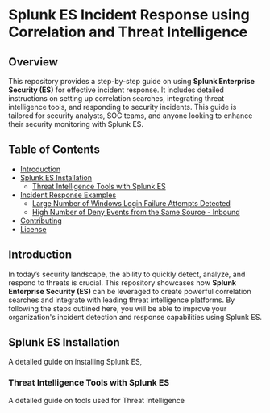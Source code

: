 # Splunk ES Incident Response using Correlation and Threat Intelligence

## Overview

This repository provides a step-by-step guide on using **Splunk Enterprise Security (ES)** for effective incident response. It includes detailed instructions on setting up correlation searches, integrating threat intelligence tools, and responding to security incidents. This guide is tailored for security analysts, SOC teams, and anyone looking to enhance their security monitoring with Splunk ES.

## Table of Contents

- [Introduction](#introduction)
- [Splunk ES Installation](#splunk-es-installation)
  - [Threat Intelligence Tools with Splunk ES](#threat-intelligence-tools-with-splunk-es)
- [Incident Response Examples](#incident-response-examples)
  - [Large Number of Windows Login Failure Attempts Detected](#large-number-of-windows-login-failure-attempts-detected)
  - [High Number of Deny Events from the Same Source - Inbound](#high-number-of-deny-events-from-the-same-source-inbound)
- [Contributing](#contributing)
- [License](#license)

## Introduction

In today’s security landscape, the ability to quickly detect, analyze, and respond to threats is crucial. This repository showcases how **Splunk Enterprise Security (ES)** can be leveraged to create powerful correlation searches and integrate with leading threat intelligence platforms. By following the steps outlined here, you will be able to improve your organization's incident detection and response capabilities using Splunk ES.

## Splunk ES Installation

A detailed guide on installing Splunk ES,





### Threat Intelligence Tools with Splunk ES

A detailed guide on tools used for Threat Intelligence




